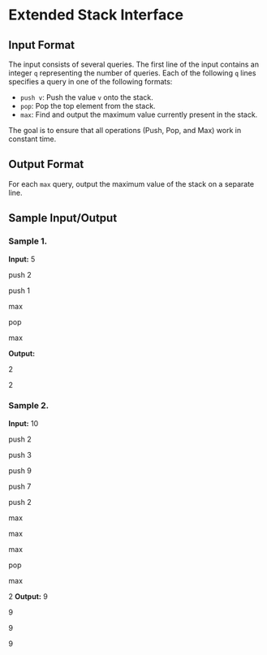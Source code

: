 # Extended Stack Interface

## Input Format
The input consists of several queries. The first line of the input contains an integer `q` representing the number of queries. Each of the following `q` lines specifies a query in one of the following formats:
- `push v`: Push the value `v` onto the stack.
- `pop`: Pop the top element from the stack.
- `max`: Find and output the maximum value currently present in the stack.

The goal is to ensure that all operations (Push, Pop, and Max) work in constant time.

## Output Format
For each `max` query, output the maximum value of the stack on a separate line.

## Sample Input/Output

### Sample 1.
**Input:**
5

push 2

push 1

max

pop

max

**Output:**

2

2
### Sample 2.
**Input:**
10

push 2

push 3

push 9

push 7

push 2

max

max

max

pop

max

2
**Output:**
9

9

9

9
